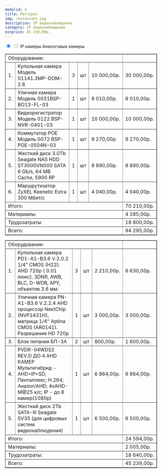 ```yaml
---
modalid: 4
title: Ресторан
img: restaurant.jpg
description: IP видеонаблюдение
category: IP видеонаблюдение
minprice: 45 239,00р.
---
```


<section class="tabs">
    <input id="tab_7" type="radio" name="tab4" checked="checked"/>
    <input id="tab_8" type="radio" name="tab4"/>
    <label for="tab_7" id="tab_l7">IP камеры</label>
    <label for="tab_8" id="tab_l8">Аналоговые камеры</label>
    <div style="clear:both"></div>
    <div class="tabs_cont">
        <div id="tab_c7">
            <table class="price" border="1">
                <tr class="result"><td colspan="5" align="left">Оборудование:</td><td></td></tr>
                <tr><td>1.</td><td>Купольная камера Модель 01141.3MP-DOM-2.8</td><td>3</td><td>шт</td><td>10 000,00р.</td><td>30 000,00р.</td></tr>
                <tr><td>2.</td><td>Уличная камера Модель 0031BSP-BO13-FL-03</td><td>1</td><td>шт</td><td>8 010,00р.</td><td>8 010,00р.</td></tr>
                <tr><td>3.</td><td>Видеорегистратор Модель 0122 BSP-NVR-0401-03</td><td>1</td><td>шт</td><td>10 000,00р.</td><td>10 000,00р.</td></tr>
                <tr><td>4.</td><td>Коммутатор POE Модель 0072 BSP-POE-0504N-03</td><td>1</td><td>шт</td><td>9 270,00р.</td><td>9 270,00р.</td></tr>
                <tr><td>5.</td><td>Жесткий диск 3.0Tb Seagate NAS HDD ST3000VN000 SATA 6 Gb/s, 64 MB Cache, 5900 RP</td><td>1</td><td>шт</td><td>8 890,00р.</td><td>8 890,00р.</td></tr>
                <tr><td>6.</td><td>Маршрутизатор ZyXEL Keenetic Extra 300 Мбит/с</td><td>1</td><td>шт</td><td>4 040,00р.</td><td>4 040,00р.</td></tr>
                <tr class="result"><td colspan="5" align="left">Итого:</td><td>70 210,00р.</td></tr>
                <tr class="result"><td colspan="5" align="left">Материалы:</td><td>4 285,00р.</td></tr>
                <tr class="result"><td colspan="5" align="left">Трудозатраты:</td><td>19 800,00р.</td></tr>
                <tr class="result sum"><td colspan="5" align="left">Всего:</td><td>94 295,00р.</td></tr>
            </table>
        </div>
        <div id="tab_c8">
            <table class="price" border="1">
                <tr class="result"><td colspan="5" align="left">Оборудование:</td><td></td></tr>
                <tr><td>1.</td><td>Купольная камера PD1-A1-B3.6 V.2.0.2 1/4" CMOS (H22).  АHD 720p ( 0.01 люкс). 3DNR, AWB, BLC, D-WDR, АРУ, объектив 3.6 мм.</td><td>3</td><td>шт</td><td>2 210,00р.</td><td>6 630,00р.</td></tr>
                <tr><td>2.</td><td>Уличная камера PN-A1-B3.6 V.2.2.4  AHD  процессор NextChip (NVP2431H), матрица 1/4’’ Aptina CMOS (AR0141). Разрешение HD 720p</td><td>1</td><td>шт</td><td>3 000,00р.</td><td>3 000,00р.</td></tr>
                <tr><td>3.</td><td>Блок питания БП-3А</td><td>2</td><td>шт</td><td>800,00р.</td><td>1 600,00р.</td></tr>
                <tr><td>4.</td><td>PVDR-04WDS2 REV.D ДО 4 AHD КАМЕР Мультигибрид - AHD+IP+SD; Пентаплекс; H.264; Аналог/AHD;  4xAHD-M@25 к/с; IP - до 8 камер(1080р)</td><td>1</td><td>шт</td><td>6 864,00р.</td><td>6 864,00р.</td></tr>
                <tr><td>5.</td><td>Жесткий диск 2Tb SATA-III Seagate SV35 (для цифровых систем видеонаблюдения)</td><td>1</td><td>шт</td><td>6 500,00р.</td><td>6 500,00р.</td></tr>
                <tr class="result"><td colspan="5" align="left">Итого:</td><td>24 594,00р.</td></tr>
                <tr class="result"><td colspan="5" align="left">Материалы:</td><td>2 005,00р.</td></tr>
                <tr class="result"><td colspan="5" align="left">Трудозатраты:</td><td>18 640,00р.</td></tr>
                <tr class="result sum"><td colspan="5" align="left">Всего:</td><td>45 239,00р.</td></tr>
            </table>
        </div>
    </div>
</section>
